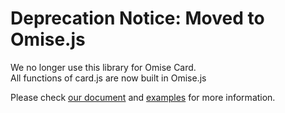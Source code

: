 # Deprecation Notice: Moved to Omise.js

We no longer use this library for Omise Card.  
All functions of card.js are now built in Omise.js  

Please check [our document](https://www.omise.co/omise-js-api#credit-card-form) and [examples](https://github.com/omise/examples/tree/master/omise.js) for more information. 
